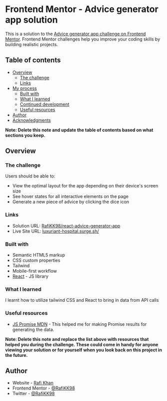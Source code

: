 # Frontend Mentor - Advice generator app solution

This is a solution to the [Advice generator app challenge on Frontend Mentor](https://www.frontendmentor.io/challenges/advice-generator-app-QdUG-13db). Frontend Mentor challenges help you improve your coding skills by building realistic projects.

## Table of contents

- [Overview](#overview)
  - [The challenge](#the-challenge)
  - [Links](#links)
- [My process](#my-process)
  - [Built with](#built-with)
  - [What I learned](#what-i-learned)
  - [Continued development](#continued-development)
  - [Useful resources](#useful-resources)
- [Author](#author)
- [Acknowledgments](#acknowledgments)

**Note: Delete this note and update the table of contents based on what sections you keep.**

## Overview

### The challenge

Users should be able to:

- View the optimal layout for the app depending on their device's screen size
- See hover states for all interactive elements on the page
- Generate a new piece of advice by clicking the dice icon

### Links

- Solution URL: [RafiKK98/react-advice-generator-app](https://github.com/RafiKK98/react-advice-generator-app)
- Live Site URL: [luxuriant-hospital.surge.sh/](https://luxuriant-hospital.surge.sh/)

### Built with

- Semantic HTML5 markup
- CSS custom properties
- Tailwind
- Mobile-first workflow
- [React](https://reactjs.org/) - JS library

### What I learned

I learnt how to utilize tailwind CSS and React to bring in data from API calls

### Useful resources

- [JS Promise MDN](https://developer.mozilla.org/en-US/docs/Web/JavaScript/Reference/Global_Objects/Promise) - This helped me for making Promise results for generating the data.

**Note: Delete this note and replace the list above with resources that helped you during the challenge. These could come in handy for anyone viewing your solution or for yourself when you look back on this project in the future.**

## Author

- Website - [Rafi Khan](https://github.com/RafiKK98)
- Frontend Mentor - [@RafiKK98](https://www.frontendmentor.io/profile/RafiKK98)
- Twitter - [@RafiKK98](https://twitter.com/RafiKK98)

